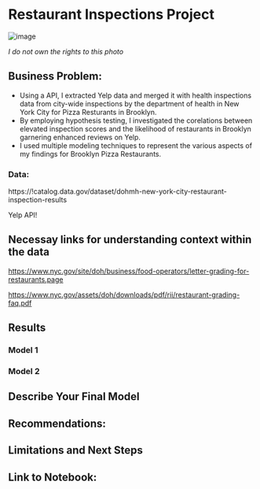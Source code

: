 # **Restaurant Inspections Project**

![image](https://github.com/user-attachments/assets/7c016f6b-36b0-4ae3-bf70-beacceac4709)

*I do not own the rights to this photo*

## **Business Problem:**

- Using a API, I extracted Yelp data and merged it with health inspections data from city-wide inspections by the department of health in New York City for Pizza Resturants in Brooklyn.
- By employing hypothesis testing, I investigated the corelations between elevated inspection scores and the likelihood of restaurants in Brooklyn garnering enhanced reviews on Yelp.
- I used multiple modeling techniques to represent the various aspects of my findings for Brooklyn Pizza Restaurants.
   
### **Data:**

https://!catalog.data.gov/dataset/dohmh-new-york-city-restaurant-inspection-results

Yelp API!

## **Necessay links for understanding context within the data**

https://www.nyc.gov/site/doh/business/food-operators/letter-grading-for-restaurants.page

https://www.nyc.gov/assets/doh/downloads/pdf/rii/restaurant-grading-faq.pdf

## **Results**

### Model 1

### Model 2

## **Describe Your Final Model**

## **Recommendations:**

## **Limitations and Next Steps**

## **Link to Notebook:**

